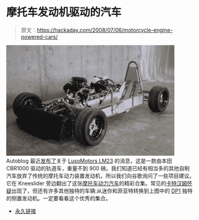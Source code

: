 # 摩托车发动机驱动的汽车

> 原文：<https://hackaday.com/2008/07/06/motorcycle-engine-powered-cars/>

![](img/3c1375758bb3c772ce48fc8693a0cf21.png)
Autoblog 最近[发布了](http://www.autoblog.com/2008/07/06/lusomotors-lm23-150hp-honda-cbr-powered-track-car/)关于 [LusoMotors LM23](http://www.lusomotors.com/) 的消息，这是一款由本田 CBR1000 驱动的轨道车，重量不到 900 磅。我们知道已经有相当多的其他自制汽车放弃了传统的摩托车动力装置发动机，所以我们向谷歌询问了一些项目建议。它在 Kneeslider 旁边翻出了这张[摩托车动力汽车](http://thekneeslider.com/motorcycle-powered-cars/)的精彩合集。常见的[卡特汉姆怀疑](http://www.super7cars.com/Super7_GSX1300R_Hayabusa.html)出现了，但还有许多其他独特的车辆:从迷你和菲亚特转换到上图中的 [DP1](http://www.dpcars.net/) 独特的侧置发动机。一定要看看这个优秀的集合。

*   [永久链接](http://thekneeslider.com/motorcycle-powered-cars/)